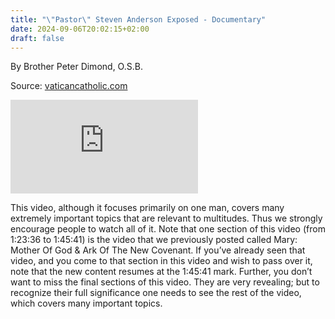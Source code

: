 ```yaml
---
title: "\"Pastor\" Steven Anderson Exposed - Documentary"
date: 2024-09-06T20:02:15+02:00
draft: false
---
```



By Brother Peter Dimond, O.S.B.

Source: [vaticancatholic.com](https://vaticancatholic.com/pastor-steven-anderson-exposed/)

<iframe src="https://www.youtube.com/embed/3lwwfCpvXnc?rel=0" frameborder="0" allow="accelerometer; autoplay; clipboard-write; encrypted-media; gyroscope; picture-in-picture" allowfullscreen></iframe>

This video, although it focuses primarily on one man, covers many extremely important topics that are relevant to multitudes. Thus we strongly encourage people to watch all of it. Note that one section of this video (from 1:23:36 to 1:45:41) is the video that we previously posted called Mary: Mother Of God & Ark Of The New Covenant. If you’ve already seen that video, and you come to that section in this video and wish to pass over it, note that the new content resumes at the 1:45:41 mark. Further, you don’t want to miss the final sections of this video. They are very revealing; but to recognize their full significance one needs to see the rest of the video, which covers many important topics.
